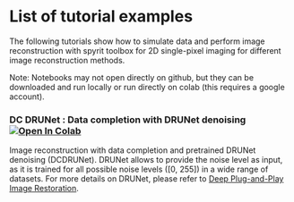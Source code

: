 # List of tutorial examples
The following tutorials show how to simulate data and perform image reconstruction with spyrit toolbox for 2D single-pixel imaging for different image reconstruction methods. 

Note: Notebooks may not open directly on github, but they can be downloaded and run locally or run directly on colab (this requires a google account).

### DC DRUNet : Data completion with DRUNet denoising   [![Open In Colab](https://colab.research.google.com/assets/colab-badge.svg)](https://colab.research.google.com/github/openspyrit/spyrit-examples/blob/tutorials/tutorial/tuto_core_2d_drunet.ipynb)

Image reconstruction with data completion and pretrained DRUNet denoising (DCDRUNet). DRUNet allows to provide the noise level as input, as it is trained for all possible noise levels ([0, 255]) in a wide range of datasets. For more details on DRUNet, please refer to [Deep Plug-and-Play Image Restoration](https://github.com/cszn/DPIR). 

